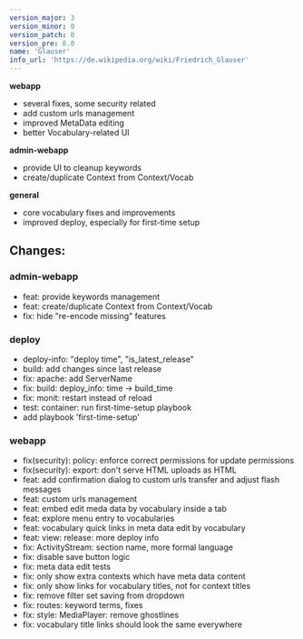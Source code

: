 ```yaml
---
version_major: 3
version_minor: 0
version_patch: 0
version_pre: 8.0
name: 'Glauser'
info_url: 'https://de.wikipedia.org/wiki/Friedrich_Glauser'
---
```


**webapp**

- several fixes, some security related
- add custom urls management
- improved MetaData editing
- better Vocabulary-related UI

**admin-webapp**

- provide UI to cleanup keywords
- create/duplicate Context from Context/Vocab

**general**

- core vocabulary fixes and improvements
- improved deploy, especially for first-time setup

## Changes:

### admin-webapp
- feat: provide keywords management
- feat: create/duplicate Context from Context/Vocab
- fix: hide "re-encode missing" features

### deploy
- deploy-info: "deploy time", "is_latest_release"
- build: add changes since last release
- fix: apache: add ServerName
- fix: build: deploy_info: time -> build_time
- fix: monit: restart instead of reload
- test: container: run first-time-setup playbook
- add playbook 'first-time-setup'

### webapp
- fix(security): policy: enforce correct permissions for update permissions
- fix(security): export: don't serve HTML uploads as HTML
- feat: add confirmation dialog to custom urls transfer and adjust flash messages
- feat: custom urls management
- feat: embed edit meda data by vocabulary inside a tab
- feat: explore menu entry to vocabularies
- feat: vocabulary quick links in meta data edit by vocabulary
- feat: view: release: more deploy info
- fix: ActivityStream: section name, more formal language
- fix: disable save button logic
- fix: meta data edit tests
- fix: only show extra contexts which have meta data content
- fix: only show links for vocabulary titles, not for context titles
- fix: remove filter set saving from dropdown
- fix: routes: keyword terms, fixes
- fix: style: MediaPlayer: remove ghostlines
- fix: vocabulary title links should look the same everywhere

